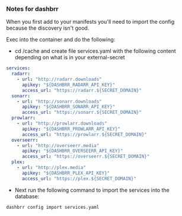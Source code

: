 ### Notes for dashbrr

When you first add to your manifests you'll need to import the config because the discovery isn't good.


Exec into the container and do the following:
- cd /cache and create file services.yaml with the following content depending on what is in your external-secret
```yaml
services:
  radarr:
    - url: "http://radarr.downloads"
      apikey: "${DASHBRR_RADARR_API_KEY}"
      access_url: "https://radarr.${SECRET_DOMAIN}"
  sonarr:
    - url: "http://sonarr.downloads"
      apikey: "${DASHBRR_SONARR_API_KEY}"
      access_url: "https://sonarr.${SECRET_DOMAIN}"
  prowlarr:
    - url: "http://prowlarr.downloads"
      apikey: "${DASHBRR_PROWLARR_API_KEY}"
      access_url: "https://prowlarr.${SECRET_DOMAIN}"
  overseerr:
    - url: "http://overseerr.media"
      apikey: "${DASHBRR_OVERSEERR_API_KEY}"
      access_url: "https://overseerr.${SECRET_DOMAIN}"
  plex:
    - url: "http://plex.media"
      apikey: "${DASHBRR_PLEX_API_KEY}"
      access_url: "https://plex.${SECRET_DOMAIN}"

```

- Next run the following command to import the services into the database:

`dashbrr config import services.yaml`
